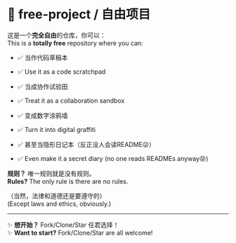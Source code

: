 # 🚀 free-project / 自由项目  

这是一个**完全自由**的仓库，你可以：  
This is a **totally free** repository where you can:  

- ✅ 当作代码草稿本  
- ✅ Use it as a code scratchpad  

- ✅ 当成协作试验田  
- ✅ Treat it as a collaboration sandbox  

- ✅ 变成数字涂鸦墙  
- ✅ Turn it into digital graffiti  

- ✅ 甚至当隐形日记本（反正没人会读README😜）  
- ✅ Even make it a secret diary (no one reads READMEs anyway😝)  

**规则？** 唯一规则就是没有规则。  
**Rules?** The only rule is there are no rules.  

（当然，法律和道德还是要遵守的）  
(Except laws and ethics, obviously.)  

---  

✨ **想开始？** Fork/Clone/Star 任君选择！  
✨ **Want to start?** Fork/Clone/Star are all welcome!  
